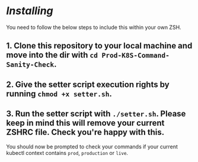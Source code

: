 # ***Installing***

You need to follow the below steps to include this within your own ZSH.

## 1. Clone this repository to your local machine and move into the dir with `cd Prod-K8S-Command-Sanity-Check`.
## 2. Give the setter script execution rights by running `chmod +x setter.sh`.
## 3. Run the setter script with `./setter.sh`. Please keep in mind this will remove your current ZSHRC file. Check you're happy with this.

You should now be prompted to check your commands if your current kubectl context contains `prod`, `production` or `live`.